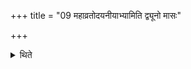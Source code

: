 +++
title = "09 महाव्रतोदयनीयाभ्यामिति द्व्यूनो मासः"

+++

<details><summary>थिते</summary>

9. Through the Mahāvrata day and the Udayanīya (concluding) day the month in which two days are lacking is completed. 
</details>
